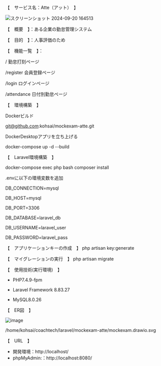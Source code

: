 【　サービス名：Atte（アット）　】


![スクリーンショット 2024-09-20 164513](https://github.com/user-attachments/assets/be883b52-a7a2-44fa-95a3-bee9b89b2ffe)



【　概要　】：ある企業の勤怠管理システム

【　目的　】：人事評価のため

【　機能一覧　】：

/           勤怠打刻ページ

/register	  会員登録ページ

/login	    ログインページ

/attendance	日付別勤怠ページ


【　環境構築　】

Dockerビルド

git@github.com:kohsai/mockexam-atte.git

DockerDesktopアプリを立ち上げる

docker-compose up -d --build

【　Laravel環境構築　】

docker-compose exec php bash
composer install

.envに以下の環境変数を追加

DB_CONNECTION=mysql

DB_HOST=mysql

DB_PORT=3306

DB_DATABASE=laravel_db

DB_USERNAME=laravel_user

DB_PASSWORD=laravel_pass


【　アプリケーションキーの作成　】
php artisan key:generate


【　マイグレーションの実行　】
php artisan migrate


【　使用技術(実行環境)　】

- PHP7.4.9-fpm

- Laravel Framework 8.83.27

- MySQL8.0.26

【　ER図　】

![image](https://github.com/user-attachments/assets/3ce1b152-f54a-4634-8096-660f7eac6f63)

/home/kohsai/coachtech/laravel/mockexam-atte/mockexam.drawio.svg

【　URL　】
- 開発環境：http://localhost/
- phpMyAdmin:：http://localhost:8080/





